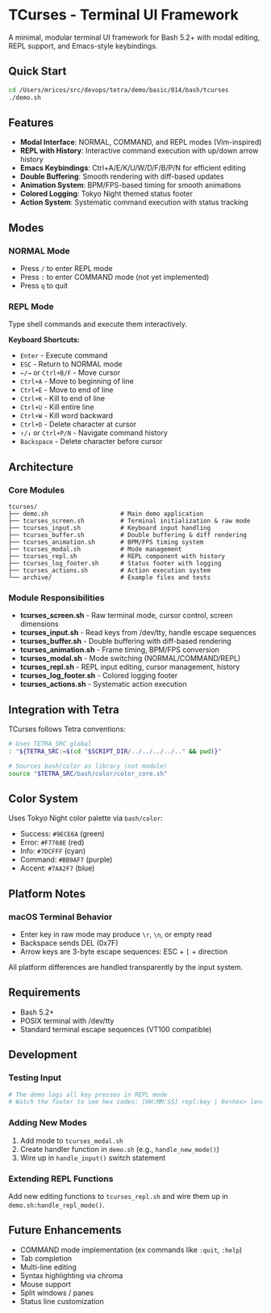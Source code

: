 # TCurses - Terminal UI Framework

A minimal, modular terminal UI framework for Bash 5.2+ with modal editing, REPL support, and Emacs-style keybindings.

## Quick Start

```bash
cd /Users/mricos/src/devops/tetra/demo/basic/014/bash/tcurses
./demo.sh
```

## Features

- **Modal Interface**: NORMAL, COMMAND, and REPL modes (Vim-inspired)
- **REPL with History**: Interactive command execution with up/down arrow history
- **Emacs Keybindings**: Ctrl+A/E/K/U/W/D/F/B/P/N for efficient editing
- **Double Buffering**: Smooth rendering with diff-based updates
- **Animation System**: BPM/FPS-based timing for smooth animations
- **Colored Logging**: Tokyo Night themed status footer
- **Action System**: Systematic command execution with status tracking

## Modes

### NORMAL Mode
- Press `/` to enter REPL mode
- Press `:` to enter COMMAND mode (not yet implemented)
- Press `q` to quit

### REPL Mode
Type shell commands and execute them interactively.

**Keyboard Shortcuts:**
- `Enter` - Execute command
- `ESC` - Return to NORMAL mode
- `←/→` or `Ctrl+B/F` - Move cursor
- `Ctrl+A` - Move to beginning of line
- `Ctrl+E` - Move to end of line
- `Ctrl+K` - Kill to end of line
- `Ctrl+U` - Kill entire line
- `Ctrl+W` - Kill word backward
- `Ctrl+D` - Delete character at cursor
- `↑/↓` or `Ctrl+P/N` - Navigate command history
- `Backspace` - Delete character before cursor

## Architecture

### Core Modules

```
tcurses/
├── demo.sh                    # Main demo application
├── tcurses_screen.sh          # Terminal initialization & raw mode
├── tcurses_input.sh           # Keyboard input handling
├── tcurses_buffer.sh          # Double buffering & diff rendering
├── tcurses_animation.sh       # BPM/FPS timing system
├── tcurses_modal.sh           # Mode management
├── tcurses_repl.sh            # REPL component with history
├── tcurses_log_footer.sh      # Status footer with logging
├── tcurses_actions.sh         # Action execution system
└── archive/                   # Example files and tests
```

### Module Responsibilities

- **tcurses_screen.sh** - Raw terminal mode, cursor control, screen dimensions
- **tcurses_input.sh** - Read keys from /dev/tty, handle escape sequences
- **tcurses_buffer.sh** - Double buffering with diff-based rendering
- **tcurses_animation.sh** - Frame timing, BPM/FPS conversion
- **tcurses_modal.sh** - Mode switching (NORMAL/COMMAND/REPL)
- **tcurses_repl.sh** - REPL input editing, cursor management, history
- **tcurses_log_footer.sh** - Colored logging footer
- **tcurses_actions.sh** - Systematic action execution

## Integration with Tetra

TCurses follows Tetra conventions:

```bash
# Uses TETRA_SRC global
: "${TETRA_SRC:=$(cd "$SCRIPT_DIR/../../../../.." && pwd)}"

# Sources bash/color as library (not module)
source "$TETRA_SRC/bash/color/color_core.sh"
```

## Color System

Uses Tokyo Night color palette via `bash/color`:

- Success: `#9ECE6A` (green)
- Error: `#F7768E` (red)
- Info: `#7DCFFF` (cyan)
- Command: `#BB9AF7` (purple)
- Accent: `#7AA2F7` (blue)

## Platform Notes

### macOS Terminal Behavior
- Enter key in raw mode may produce `\r`, `\n`, or empty read
- Backspace sends DEL (0x7F)
- Arrow keys are 3-byte escape sequences: ESC + `[` + direction

All platform differences are handled transparently by the input system.

## Requirements

- Bash 5.2+
- POSIX terminal with /dev/tty
- Standard terminal escape sequences (VT100 compatible)

## Development

### Testing Input
```bash
# The demo logs all key presses in REPL mode
# Watch the footer to see hex codes: [HH:MM:SS] repl:key | 0x<hex> len=<n>
```

### Adding New Modes
1. Add mode to `tcurses_modal.sh`
2. Create handler function in `demo.sh` (e.g., `handle_new_mode()`)
3. Wire up in `handle_input()` switch statement

### Extending REPL Functions
Add new editing functions to `tcurses_repl.sh` and wire them up in `demo.sh:handle_repl_mode()`.

## Future Enhancements

- COMMAND mode implementation (ex commands like `:quit`, `:help`)
- Tab completion
- Multi-line editing
- Syntax highlighting via chroma
- Mouse support
- Split windows / panes
- Status line customization
